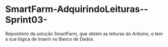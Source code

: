 # SmartFarm-AdquirindoLeituras--Sprint03-
Repositório da solução SmartFarm, que obtém as leituras do Arduino, e tem a sua lógica de Inserir no Banco de Dados.
